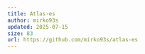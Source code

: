 ```yaml
---
title: Atlas-es
author: mirko93s
updated: 2025-07-15
size: 83
url: https://github.com/mirko93s/atlas-es
---
```

